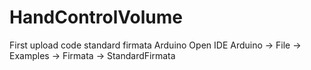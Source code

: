 # HandControlVolume


First upload code standard firmata Arduino Open IDE Arduino -> File -> Examples -> Firmata -> StandardFirmata

